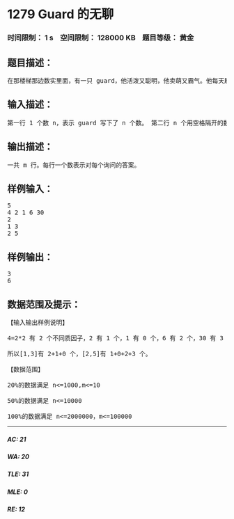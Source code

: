 # 1279 Guard 的无聊   
### 时间限制： 1 s&nbsp;&nbsp;&nbsp;&nbsp;空间限制： 128000 KB&nbsp;&nbsp;&nbsp;&nbsp;题目等级： 黄金  
## 题目描述：  

<pre>
在那楼梯那边数实里面，有一只 guard，他活泼又聪明，他卖萌又霸气。他每天刷题虐 场 D 人考上了 PKU，如果无聊就去数一数质数~~ 有一天 guard 在纸上写下了一串数字，他发现数出每个数有多少个质因子是非常有(wu) 趣(liao)的事情，于是快乐的开始了数质因子之旅。现在他有一个更有(wu)趣(liao)的想法， 他想知道第a个数到第b个数每个数的质因子个数之和。更有趣的是，他一共写下了200 万个数字哟。由于guard是神犇所以不屑于求如此简单的问题，现在他把问题交给了Mr.shu， 但是他不会…，如果你能回答他的问题就能获得 guard 的亲笔签名哦~~。
</pre>
  
  
## 输入描述：  

<pre>
第一行 1 个数 n，表示 guard 写下了 n 个数。 第二行 n 个用空格隔开的数，表示 guard 写下的 n 个数(每个数都不大于 10000，不小 于 1)。 第三行 1 个数 m，表示 guard 的询问数。 接下来 m 行，每行一个 a 和 b，表示 guard 想知道 a 到 b（包括 a 和 b）的每个数的质 因子个数之和。
</pre>
  
  
## 输出描述：  

<pre>
一共 m 行。每行一个数表示对每个询问的答案。
</pre>
  
  
## 样例输入：  

<pre>
5 
4 2 1 6 30 
2 
1 3 
2 5 
</pre>
  
  
## 样例输出：  

<pre>
3
6
</pre>
  
  
## 数据范围及提示：  

<pre>
【输入输出样例说明】
 
4=2*2 有 2 个不同质因子，2 有 1 个，1 有 0 个，6 有 2 个，30 有 3 个，
 
所以[1,3]有 2+1+0 个，[2,5]有 1+0+2+3 个。
 
【数据范围】
 
20%的数据满足 n<=1000,m<=10
 
50%的数据满足 n<=10000
 
100%的数据满足 n<=2000000，m<=100000
</pre>
  
  
***  

##### AC: 21  
##### WA: 20  
##### TLE: 31  
##### MLE: 0  
##### RE: 12  
